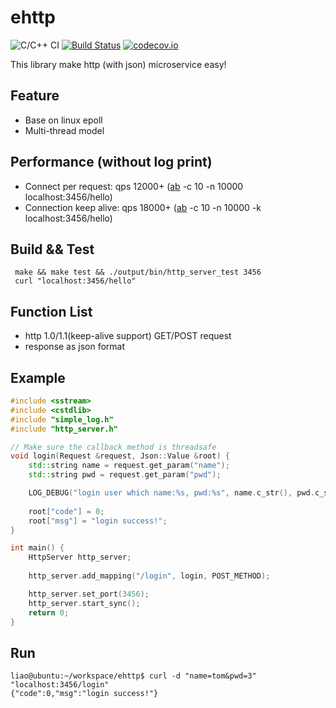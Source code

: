 # ehttp 
![C/C++ CI](https://github.com/hongliuliao/ehttp/workflows/C/C++%20CI/badge.svg?branch=master)
[![Build Status](https://travis-ci.org/hongliuliao/ehttp.svg?branch=master)](https://travis-ci.org/hongliuliao/ehttp)
[![codecov.io](http://codecov.io/github/hongliuliao/ehttp/coverage.svg?branch=master)](http://codecov.io/github/hongliuliao/ehttp?branch=master)

This library make http (with json) microservice easy!

## Feature
* Base on linux epoll
* Multi-thread model

## Performance (without log print)
 * Connect per request: qps 12000+ ([ab](https://github.com/CloudFundoo/ApacheBench-ab) -c 10 -n 10000 localhost:3456/hello)
 * Connection keep alive: qps 18000+ ([ab](https://github.com/CloudFundoo/ApacheBench-ab) -c 10 -n 10000 -k localhost:3456/hello)

## Build && Test
```
 make && make test && ./output/bin/http_server_test 3456
 curl "localhost:3456/hello"
```

## Function List
  * http 1.0/1.1(keep-alive support) GET/POST request
  * response as json format

## Example
```c++
#include <sstream>
#include <cstdlib>
#include "simple_log.h"
#include "http_server.h"

// Make sure the callback method is threadsafe
void login(Request &request, Json::Value &root) {
    std::string name = request.get_param("name");
    std::string pwd = request.get_param("pwd");

    LOG_DEBUG("login user which name:%s, pwd:%s", name.c_str(), pwd.c_str());
    
    root["code"] = 0;
    root["msg"] = "login success!";
}

int main() {
    HttpServer http_server;
    
    http_server.add_mapping("/login", login, POST_METHOD);

    http_server.set_port(3456);
    http_server.start_sync();
    return 0;
}
```

## Run
```
liao@ubuntu:~/workspace/ehttp$ curl -d "name=tom&pwd=3" "localhost:3456/login"
{"code":0,"msg":"login success!"}
```

